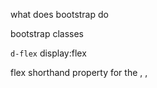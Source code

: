 what does bootstrap do

bootstrap classes

`d-flex`        display:flex

flex                       shorthand property for the <flex-grow>, <flex-shrink>, <flex-basis>